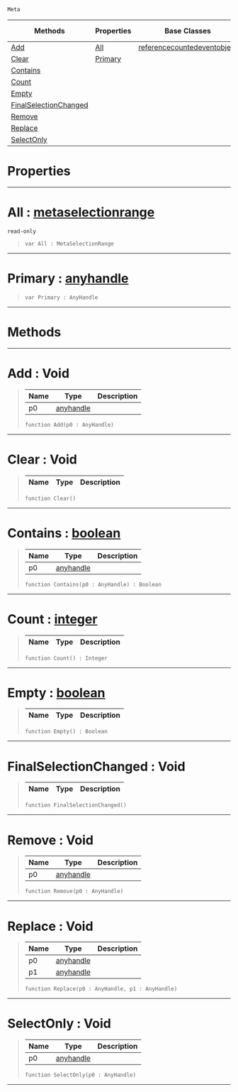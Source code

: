  `Meta`

|Methods|Properties|Base Classes|Derived Classes|
|---|---|---|---|
|[ Add](https://github.com/ZilchEngine/ZilchDocs/blob/master/code_reference/class_reference/metaselection.markdown#add-void)|[ All](https://github.com/ZilchEngine/ZilchDocs/blob/master/code_reference/class_reference/metaselection.markdown#all-zero-engine-document)|[referencecountedeventobject](https://github.com/ZilchEngine/ZilchDocs/blob/master/code_reference/class_reference/referencecountedeventobject.markdown)| |
|[ Clear](https://github.com/ZilchEngine/ZilchDocs/blob/master/code_reference/class_reference/metaselection.markdown#clear-void)|[ Primary](https://github.com/ZilchEngine/ZilchDocs/blob/master/code_reference/class_reference/metaselection.markdown#primary-zero-engine-docu)| | |
|[ Contains](https://github.com/ZilchEngine/ZilchDocs/blob/master/code_reference/class_reference/metaselection.markdown#contains-zero-engine-doc)| | | |
|[ Count](https://github.com/ZilchEngine/ZilchDocs/blob/master/code_reference/class_reference/metaselection.markdown#count-zero-engine-docume)| | | |
|[ Empty](https://github.com/ZilchEngine/ZilchDocs/blob/master/code_reference/class_reference/metaselection.markdown#empty-zero-engine-docume)| | | |
|[ FinalSelectionChanged](https://github.com/ZilchEngine/ZilchDocs/blob/master/code_reference/class_reference/metaselection.markdown#finalselectionchanged-vo)| | | |
|[ Remove](https://github.com/ZilchEngine/ZilchDocs/blob/master/code_reference/class_reference/metaselection.markdown#remove-void)| | | |
|[ Replace](https://github.com/ZilchEngine/ZilchDocs/blob/master/code_reference/class_reference/metaselection.markdown#replace-void)| | | |
|[ SelectOnly](https://github.com/ZilchEngine/ZilchDocs/blob/master/code_reference/class_reference/metaselection.markdown#selectonly-void)| | | |


 #  Properties


---  
 #  All : [metaselectionrange](https://github.com/ZilchEngine/ZilchDocs/blob/master/code_reference/class_reference/metaselectionrange.markdown)

 `read-only`

> 
> ``` lang=cpp, name=Nada
> var All : MetaSelectionRange


---  
 #  Primary : [anyhandle](https://github.com/ZilchEngine/ZilchDocs/blob/master/code_reference/nada_base_types/anyhandle.markdown)

> 
> ``` lang=cpp, name=Nada
> var Primary : AnyHandle


---  
 #  Methods


---  
 #  Add : Void

> 
> |Name|Type|Description|
> |---|---|---|
> |p0|[anyhandle](https://github.com/ZilchEngine/ZilchDocs/blob/master/code_reference/nada_base_types/anyhandle.markdown)| |
> ``` lang=cpp, name=Nada
> function Add(p0 : AnyHandle)
> ``` 


---  
 #  Clear : Void

> 
> |Name|Type|Description|
> |---|---|---|
> ``` lang=cpp, name=Nada
> function Clear()
> ``` 


---  
 #  Contains : [boolean](https://github.com/ZilchEngine/ZilchDocs/blob/master/code_reference/nada_base_types/boolean.markdown)

> 
> |Name|Type|Description|
> |---|---|---|
> |p0|[anyhandle](https://github.com/ZilchEngine/ZilchDocs/blob/master/code_reference/nada_base_types/anyhandle.markdown)| |
> ``` lang=cpp, name=Nada
> function Contains(p0 : AnyHandle) : Boolean
> ``` 


---  
 #  Count : [integer](https://github.com/ZilchEngine/ZilchDocs/blob/master/code_reference/nada_base_types/integer.markdown)

> 
> |Name|Type|Description|
> |---|---|---|
> ``` lang=cpp, name=Nada
> function Count() : Integer
> ``` 


---  
 #  Empty : [boolean](https://github.com/ZilchEngine/ZilchDocs/blob/master/code_reference/nada_base_types/boolean.markdown)

> 
> |Name|Type|Description|
> |---|---|---|
> ``` lang=cpp, name=Nada
> function Empty() : Boolean
> ``` 


---  
 #  FinalSelectionChanged : Void

> 
> |Name|Type|Description|
> |---|---|---|
> ``` lang=cpp, name=Nada
> function FinalSelectionChanged()
> ``` 


---  
 #  Remove : Void

> 
> |Name|Type|Description|
> |---|---|---|
> |p0|[anyhandle](https://github.com/ZilchEngine/ZilchDocs/blob/master/code_reference/nada_base_types/anyhandle.markdown)| |
> ``` lang=cpp, name=Nada
> function Remove(p0 : AnyHandle)
> ``` 


---  
 #  Replace : Void

> 
> |Name|Type|Description|
> |---|---|---|
> |p0|[anyhandle](https://github.com/ZilchEngine/ZilchDocs/blob/master/code_reference/nada_base_types/anyhandle.markdown)| |
> |p1|[anyhandle](https://github.com/ZilchEngine/ZilchDocs/blob/master/code_reference/nada_base_types/anyhandle.markdown)| |
> ``` lang=cpp, name=Nada
> function Replace(p0 : AnyHandle, p1 : AnyHandle)
> ``` 


---  
 #  SelectOnly : Void

> 
> |Name|Type|Description|
> |---|---|---|
> |p0|[anyhandle](https://github.com/ZilchEngine/ZilchDocs/blob/master/code_reference/nada_base_types/anyhandle.markdown)| |
> ``` lang=cpp, name=Nada
> function SelectOnly(p0 : AnyHandle)
> ``` 


---  
 

 